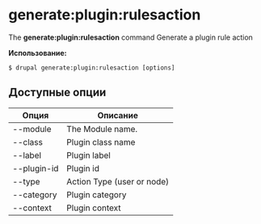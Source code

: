 # generate:plugin:rulesaction
The **generate:plugin:rulesaction** command Generate a plugin rule action

**Использование:**
```
$ drupal generate:plugin:rulesaction [options] 
```

## Доступные опции
Опция | Описание
-------|-------------
--module | The Module name.
--class | Plugin class name
--label | Plugin label
--plugin-id | Plugin id
--type | Action Type (user or node)
--category | Plugin category
--context | Plugin context
